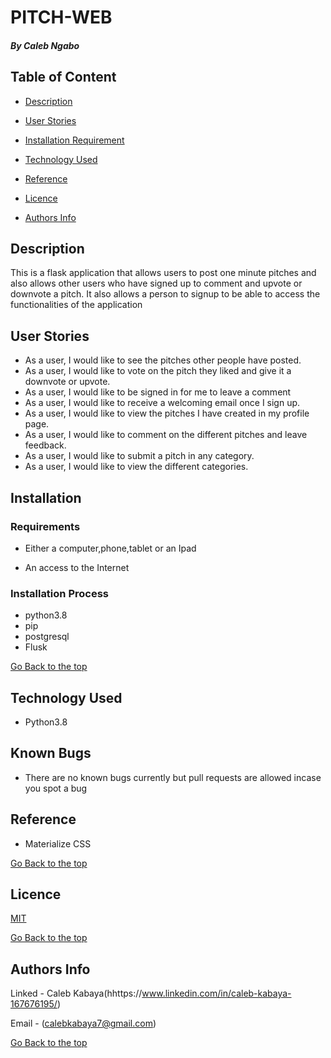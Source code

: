 # PITCH-WEB

##### By Caleb Ngabo
## Table of Content

+ [Description](#description)
+ [User Stories](#user-stories)

+ [Installation Requirement](#Installation)
+ [Technology Used](#technology-used)
+ [Reference](#reference)
+ [Licence](#licence)
+ [Authors Info](#author-Info)

## Description
<p>This is a flask application that allows users to post one minute pitches and also allows other users who have signed up to comment and upvote or downvote a pitch. It also allows a person to signup to be able to access the functionalities of the application</p>



## User Stories
* As a user, I would like to see the pitches other people have posted.
* As a user, I would like to vote on the pitch they liked and give it a downvote or upvote.
* As a user, I would like to be signed in for me to leave a comment
* As a user, I would like to receive a welcoming email once I sign up.
* As a user, I would like to view the pitches I have created in my profile page.
* As a user, I would like to comment on the different pitches and leave feedback.
* As a user, I would like to submit a pitch in any category.
* As a user, I would like to view the different categories.

## Installation

### Requirements

* Either a computer,phone,tablet or an Ipad

* An access to the Internet

### Installation Process
* python3.8
* pip
* postgresql
* Flusk


[Go Back to the top](#description)
## Technology Used
* Python3.8


## Known Bugs
* There are no known bugs currently but pull requests are allowed incase you spot a bug
## Reference
* Materialize CSS

[Go Back to the top](#description)

## Licence

[MIT](LICENSE)


[Go Back to the top](#description)

## Authors Info
Linked - Caleb Kabaya(hhttps://www.linkedin.com/in/caleb-kabaya-167676195/)

Email - (calebkabaya7@gmail.com)

[Go Back to the top](#description)


